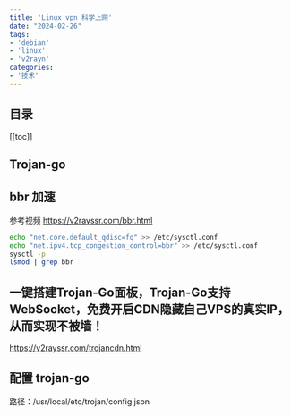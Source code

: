 ```yaml
---
title: 'Linux vpn 科学上网'
date: "2024-02-26"
tags:
- 'debian'
- 'linux'
- 'v2rayn'
categories:
- '技术'
---
```


## 目录
[[toc]]

## Trojan-go


## bbr 加速
参考视频
https://v2rayssr.com/bbr.html

``` bash
echo "net.core.default_qdisc=fq" >> /etc/sysctl.conf
echo "net.ipv4.tcp_congestion_control=bbr" >> /etc/sysctl.conf
sysctl -p
lsmod | grep bbr
```
##  一键搭建Trojan-Go面板，Trojan-Go支持WebSocket，免费开启CDN隐藏自己VPS的真实IP，从而实现不被墙！
https://v2rayssr.com/trojancdn.html

## 配置 trojan-go 
路径：/usr/local/etc/trojan/config.json
